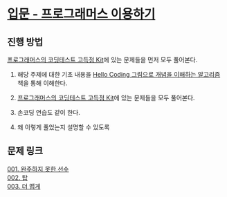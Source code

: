 # [입문 - 프로그래머스 이용하기](./programmers-coding-test)  

## 진행 방법 

[프로그래머스의 코딩테스트 고득점 Kit](https://programmers.co.kr/learn/challenges)에 있는 문제들을 먼저 모두 풀어본다. 

1. 해당 주제에 대한 기초 내용을 [Hello Coding 그림으로 개념을 이해하는 알고리즘](http://www.hanbit.co.kr/store/books/look.php?p_code=B5896248244) 책을 통해 이해한다.  

2. [프로그래머스의 코딩테스트 고득점 Kit](https://programmers.co.kr/learn/challenges)에 있는 문제들을 모두 풀어본다. 

3. 손코딩 연습도 같이 한다.  

4. 왜 이렇게 풀었는지 설명할 수 있도록  

## 문제 링크

[001. 완주하지 못한 선수](https://programmers.co.kr/learn/courses/30/lessons/42576?language=java)  
[002. 탑](https://programmers.co.kr/learn/courses/30/lessons/42588)  
[003. 더 맵게](https://programmers.co.kr/learn/courses/30/lessons/42626)  
